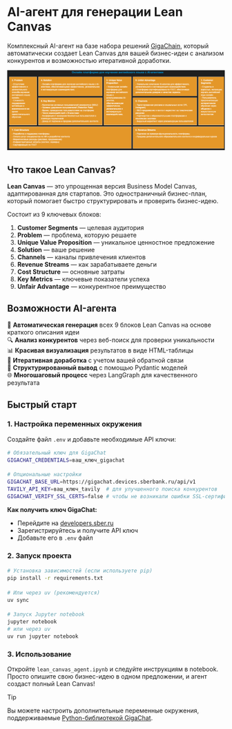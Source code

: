 # AI-агент для генерации Lean Canvas

Комплексный AI-агент на базе набора решений [GigaChain](https://github.com/ai-forever/gigachain), который автоматически создает Lean Canvas для вашей бизнес-идеи с анализом конкурентов и возможностью итеративной доработки.

![Пример Lean Canvas](lean_canvas.png)

## Что такое Lean Canvas?

**Lean Canvas** — это упрощенная версия Business Model Canvas, адаптированная для стартапов. Это одностраничный бизнес-план, который помогает быстро структурировать и проверить бизнес-идею.

Состоит из 9 ключевых блоков:
1. **Customer Segments** — целевая аудитория
2. **Problem** — проблема, которую решаете
3. **Unique Value Proposition** — уникальное ценностное предложение
4. **Solution** — ваше решение
5. **Channels** — каналы привлечения клиентов
6. **Revenue Streams** — как зарабатываете деньги
7. **Cost Structure** — основные затраты
8. **Key Metrics** — ключевые показатели успеха
9. **Unfair Advantage** — конкурентное преимущество

## Возможности AI-агента

🤖 **Автоматическая генерация** всех 9 блоков Lean Canvas на основе краткого описания идеи  
🔍 **Анализ конкурентов** через веб-поиск для проверки уникальности  
📊 **Красивая визуализация** результатов в виде HTML-таблицы  
🔄 **Итеративная доработка** с учетом вашей обратной связи  
📝 **Структурированный вывод** с помощью Pydantic моделей  
🌐 **Многошаговый процесс** через LangGraph для качественного результата  

## Быстрый старт

### 1. Настройка переменных окружения

Создайте файл `.env` и добавьте необходимые API ключи:

```bash
# Обязательный ключ для GigaChat
GIGACHAT_CREDENTIALS=ваш_ключ_gigachat

# Опциональные настройки
GIGACHAT_BASE_URL=https://gigachat.devices.sberbank.ru/api/v1
TAVILY_API_KEY=ваш_ключ_tavily  # для улучшенного поиска конкурентов
GIGACHAT_VERIFY_SSL_CERTS=false # чтобы не возникали ошибки SSL-сертификатов
```

**Как получить ключ GigaChat:**
- Перейдите на [developers.sber.ru](https://developers.sber.ru/docs/ru/gigachat/quickstart/ind-using-api)
- Зарегистрируйтесь и получите API ключ
- Добавьте его в `.env` файл

### 2. Запуск проекта

```bash
# Установка зависимостей (если используете pip)
pip install -r requirements.txt

# Или через uv (рекомендуется)
uv sync

# Запуск Jupyter notebook
jupyter notebook
# или через uv
uv run jupyter notebook
```

### 3. Использование

Откройте `lean_canvas_agent.ipynb` и следуйте инструкциям в notebook. Просто опишите свою бизнес-идею в одном предложении, и агент создаст полный Lean Canvas!

> [!TIP]
> Вы можете настроить дополнительные переменные окружения, поддерживаемые [Python-библиотекой GigaChat](https://github.com/ai-forever/gigachat#настройка-переменных-окружения).